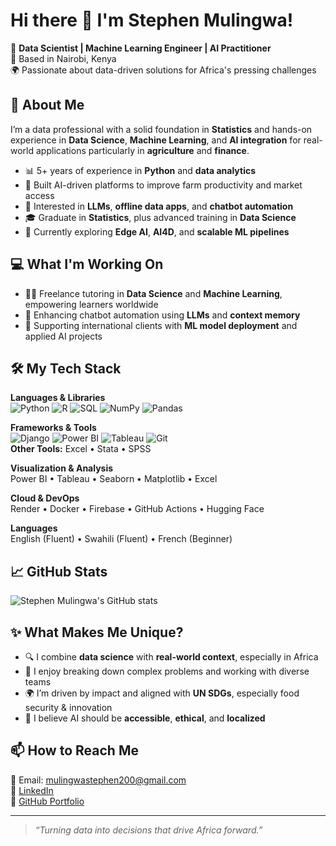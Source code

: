 # Hi there 👋 I'm Stephen Mulingwa!

🎯 **Data Scientist | Machine Learning Engineer | AI Practitioner**  
📍 Based in Nairobi, Kenya  
🌍 Passionate about data-driven solutions for Africa's pressing challenges

## 🧠 About Me

I’m a data professional with a solid foundation in **Statistics** and hands-on experience in **Data Science**, **Machine Learning**, and **AI integration** for real-world applications particularly in **agriculture** and **finance**.

- 📊 5+ years of experience in **Python** and **data analytics**
- 🧪 Built AI-driven platforms to improve farm productivity and market access
- 🤖 Interested in **LLMs**, **offline data apps**, and **chatbot automation**
- 🎓 Graduate in **Statistics**, plus advanced training in **Data Science**
- 🌱 Currently exploring **Edge AI**, **AI4D**, and **scalable ML pipelines**

## 💻 What I'm Working On

- 👨‍🏫 Freelance tutoring in **Data Science** and **Machine Learning**, empowering learners worldwide
- 🤖 Enhancing chatbot automation using **LLMs** and **context memory**  
- 💬 Supporting international clients with **ML model deployment** and applied AI projects  

## 🛠️ My Tech Stack

**Languages & Libraries**  
![Python](https://img.shields.io/badge/-Python-3776AB?logo=python&logoColor=white&style=flat)
![R](https://img.shields.io/badge/-R-276DC3?logo=r&logoColor=white&style=flat)
![SQL](https://img.shields.io/badge/-SQL-4479A1?logo=postgresql&logoColor=white&style=flat)
![NumPy](https://img.shields.io/badge/-NumPy-013243?logo=numpy&logoColor=white&style=flat)
![Pandas](https://img.shields.io/badge/-Pandas-150458?logo=pandas&logoColor=white&style=flat)

**Frameworks & Tools**  
![Django](https://img.shields.io/badge/-Django-092E20?logo=django&logoColor=white&style=flat)
![Power BI](https://img.shields.io/badge/-Power%20BI-F2C811?logo=powerbi&logoColor=black&style=flat)
![Tableau](https://img.shields.io/badge/-Tableau-E97627?logo=tableau&logoColor=white&style=flat)
![Git](https://img.shields.io/badge/-Git-F05032?logo=git&logoColor=white&style=flat)  
**Other Tools:** Excel • Stata • SPSS

**Visualization & Analysis**  
Power BI • Tableau • Seaborn • Matplotlib • Excel  

**Cloud & DevOps**  
Render • Docker • Firebase • GitHub Actions • Hugging Face

**Languages**  
English (Fluent) • Swahili (Fluent) • French (Beginner)

## 📈 GitHub Stats

![Stephen Mulingwa's GitHub stats](https://github-readme-stats.vercel.app/api/top-langs/?username=StephenMulingwa&layout=compact&theme=radical)

## ✨ What Makes Me Unique?

- 🔍 I combine **data science** with **real-world context**, especially in Africa
- 🤝 I enjoy breaking down complex problems and working with diverse teams
- 🌍 I’m driven by impact and aligned with **UN SDGs**, especially food security & innovation
- 🧩 I believe AI should be **accessible**, **ethical**, and **localized**

## 📫 How to Reach Me

📧 Email: [mulingwastephen200@gmail.com](mailto:mulingwastephen200@gmail.com)  
🔗 [LinkedIn](https://www.linkedin.com/in/stephenmulingwa)  
📁 [GitHub Portfolio](https://github.com/StephenMulingwa)

---

> *“Turning data into decisions that drive Africa forward.”*
